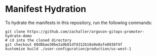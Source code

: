 # Manifest Hydration

To hydrate the manifests in this repository, run the following commands:

```shell
git clone https://github.com/zachaller/argocon-gitops-promoter-hydrate-demo
# cd into the cloned directory
git checkout 60d8bae30be2a9b81dfd312b10a9e8afe8938f4f
kustomize build ./user-configuration/production/us-west-1
```
